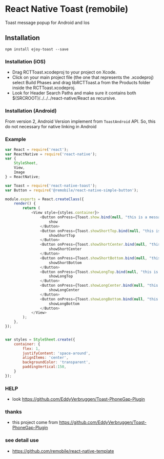 # React Native Toast (remobile)
Toast message popup for Android and Ios

## Installation
```
npm install ejoy-toast --save
```

### Installation (iOS)
* Drag RCTToast.xcodeproj to your project on Xcode.
* Click on your main project file (the one that represents the .xcodeproj) select Build Phases and drag libRCTToast.a from the Products folder inside the RCTToast.xcodeproj.
* Look for Header Search Paths and make sure it contains both $(SRCROOT)/../../../react-native/React as recursive.

### Installation (Android)
From version 2, Android Version implement from `ToastAndroid` API. So, this do not necessary for native linking in Android



### Example
```js
var React = require('react');
var ReactNative = require('react-native');
var {
    StyleSheet,
    View,
    Image
} = ReactNative;

var Toast = require('react-native-toast');
var Button = require('@remobile/react-native-simple-button');

module.exports = React.createClass({
    render() {
        return (
            <View style={styles.container}>
                <Button onPress={Toast.show.bind(null, "this is a message")}>
                    show
                </Button>
                <Button onPress={Toast.showShortTop.bind(null, "this is a message")}>
                    showShortTop
                </Button>
                <Button onPress={Toast.showShortCenter.bind(null, "this is a message")}>
                    showShortCenter
                </Button>
                <Button onPress={Toast.showShortBottom.bind(null, "this is a message")}>
                    showShortBottom
                </Button>
                <Button onPress={Toast.showLongTop.bind(null, "this is a message")}>
                    showLongTop
                </Button>
                <Button onPress={Toast.showLongCenter.bind(null, "this is a message")}>
                    showLongCenter
                </Button>
                <Button onPress={Toast.showLongBottom.bind(null, "this is a message")}>
                    showLongBottom
                </Button>
            </View>
        );
    },
});


var styles = StyleSheet.create({
    container: {
        flex: 1,
        justifyContent: 'space-around',
        alignItems: 'center',
        backgroundColor: 'transparent',
        paddingVertical:150,
    }
});
```

### HELP
* look https://github.com/EddyVerbruggen/Toast-PhoneGap-Plugin


### thanks
* this project come from https://github.com/EddyVerbruggen/Toast-PhoneGap-Plugin

### see detail use
* https://github.com/remobile/react-native-template
